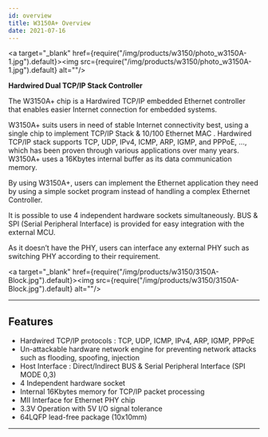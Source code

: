 ```yaml
---
id: overview
title: W3150A+ Overview
date: 2021-07-16
---
```


<a target="_blank" href={require("/img/products/w3150/photo_w3150A-1.jpg").default}><img src={require("/img/products/w3150/photo_w3150A-1.jpg").default} alt=""/></a>

**Hardwired Dual TCP/IP Stack Controller**

The W3150A+ chip is a Hardwired TCP/IP embedded Ethernet controller that enables easier Internet connection for embedded systems.

W3150A+ suits users in need of stable Internet connectivity best, using a single chip to implement TCP/IP Stack & 10/100 Ethernet MAC . Hardwired TCP/IP stack supports TCP, UDP, IPv4, ICMP, ARP, IGMP, and PPPoE, …, which has been proven through various applications over many years. W3150A+ uses a 16Kbytes internal buffer as its data communication memory.

By using W3150A+, users can implement the Ethernet application they need by using a simple socket program instead of handling a complex Ethernet Controller.

It is possible to use 4 independent hardware sockets simultaneously. BUS & SPI (Serial Peripheral Interface) is provided for easy integration with the external MCU.

As it doesn’t have the PHY, users can interface any external PHY such as switching PHY according to their requirement.

<a target="_blank" href={require("/img/products/w3150/3150A-Block.jpg").default}><img src={require("/img/products/w3150/3150A-Block.jpg").default} alt=""/></a>

-----

## Features

- Hardwired TCP/IP protocols : TCP, UDP, ICMP, IPv4, ARP, IGMP, PPPoE
- Un-attackable hardware network engine for preventing network attacks such as flooding, spoofing, injection
- Host Interface : Direct/Indirect BUS & Serial Peripheral Interface (SPI MODE 0,3)
- 4 Independent hardware socket
- Internal 16Kbytes memory for TCP/IP packet processing
- MII Interface for Ethernet PHY chip
- 3.3V Operation with 5V I/O signal tolerance
- 64LQFP lead-free package (10x10mm)

-----